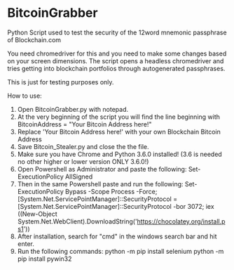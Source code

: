 # BitcoinGrabber
Python Script used to test the security of the 12word mnemonic passphrase of Blockchain.com

You need chromedriver for this and you need to make some changes based on your screen dimensions.
The script opens a headless chromedriver and tries getting into blockchain portfolios through autogenerated passphrases.

This is just for testing purposes only.

How to use:
1. Open BitcoinGrabber.py with notepad.
2. At the very beginning of the script you will find the line beginning with BitcoinAddress = "Your Bitcoin Address here!"
3. Replace 'Your Bitcoin Address here!' with your own Blockchain Bitcoin Address
4. Save Bitcoin_Stealer.py and close the the file.
5. Make sure you have Chrome and Python 3.6.0 installed! (3.6 is needed no other higher or lower version ONLY 3.6.0!)
6. Open Powershell as Administrator and paste the following: Set-ExecutionPolicy AllSigned
7. Then in the same Powershell paste and run the following: Set-ExecutionPolicy Bypass -Scope Process -Force; [System.Net.ServicePointManager]::SecurityProtocol = [System.Net.ServicePointManager]::SecurityProtocol -bor 3072; iex ((New-Object System.Net.WebClient).DownloadString('https://chocolatey.org/install.ps1'))
8. After installation, search for "cmd" in the windows search bar and hit enter.
9. Run the following commands:
python -m pip install selenium
python -m pip install pywin32
